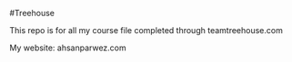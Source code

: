 #Treehouse

This repo is for all my course file completed through teamtreehouse.com

My website: ahsanparwez.com
